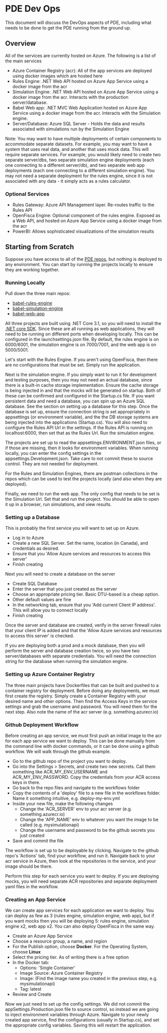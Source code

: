 # PDE Dev Ops
This document will discuss the DevOps aspects of PDE, including what needs to be done to get the PDE running from the ground up.

## Overview
All of the services are currently hosted on Azure. The following is a list of the main services
- Azure Container Registry (acr): All of the app services are deployed using docker images which are hosted here
- Rules Engine: .NET Web API hosted on Azure App Service using a docker image from the acr
- Simulation Engine: .NET Web API hosted on Azure App Service using a docker image from the acr. Interacts with the production server/database.
- Babel Web app: .NET MVC Web Application hosted on Azure App Service using a docker image from the acr. Interacts with the Simulation engine.
- Server/Database: Azure SQL Server - Holds the data and results associated with simulations run by the Simulation Engine

Note: You may want to have multiple deployments of certain components to accommodate separate datasets. For example, you may want to have a system that uses real data, and another that uses mock data. This will require separate services. For example, you would likely need to create two separate server/dbs, two separate simulation engine deployments (each one connecting to a different server/db), and two separate web app deployments (each one connecting to a different simulation engine). You may not need a separate deployment for the rules engine, since it is not associated with any data - it simply acts as a rules calculator.

### Optional Services
- Rules Gateway: Azure API Management layer. Re-routes traffic to the Rules API
- OpenFisca Engine: Optional component of the rules engine. Exposed as a Web API, and hosted on Azure App Service using a docker image from the acr
- PowerBI: Allows sophisticated visualizations of the simulation results

## Starting from Scratch
Suppose you have access to all of the [PDE repos](https://github.com/DTS-STN/babel-main/blob/main/components.md), but nothing is deployed to any environment. You can start by running the projects locally to ensure they are working together.

### Running Locally
Pull down the three main repos:
- [babel-rules-engine](https://github.com/DTS-STN/babel-rules-engine)
- [babel-simulation-engine](https://github.com/DTS-STN/babel-simulation-engine)
- [babel-web-app](https://github.com/DTS-STN/babel-web-app)

All three projects are built using .NET Core 3.1, so you will need to install the [.NET core SDK](https://dotnet.microsoft.com/download). Since these are all running as web applications, they will need to be running on different ports when developing locally. This can be configured in the launchsettings.json file. By default, the rules engine is on 6000/6001, the simulation engine is on 7000/7001, and the web app is on 5000/5001.

Let's start with the Rules Engine. If you aren't using OpenFisca, then there are no configurations that must be set. Simply run the application. 

Next is the simulation engine. If you simply want to run it for development and testing purposes, then you may not need an actual database, since there is a built-in cache storage implementation. Ensure the cache storage is being injected in and that the mocks will be generated on startup. Both of these can be confirmed and configured in the Startup.cs file. If you want persistent data and need a database, you can spin up an Azure SQL database. See the section on setting up a database for this step. Once the database is set up, ensure the connection string is set appropriately in appsettings (or environment variable), and the the DB storage systems are being injected into the applications (Startup.cs). You will also need to configure the Rules API Url in the settings. If the Rules API is running on localhost:6000, then set that as the Rules Url. Run the simulation engine.

The projects are set up to read the appsettings.ENVIRONMENT.json files, or if those are missing, then it looks for environment variables. When running locally, you can enter the config settings in the appsettings.Development.json. Take care to not commit these to source control. They are not needed for deployment. 

For the Rules and Simulation Engines, there are postman collections in the repos which can be used to test the projects locally (and also when they are deployed).

Finally, we need to run the web app. The only config that needs to be set is the Simulation Url. Set that and run the project. You should be able to open it up in a browser, run simulations, and view results.

### Setting up a Database
This is probably the first service you will want to set up on Azure. 
- Log in to Azure
- Create a new SQL Server. Set the name, location (in Canada), and credentials as desired.
- Ensure that you 'Allow Azure services and resources to access this server'
- Finish creating

Next you will need to create a database on the server
- Create SQL Database
- Enter the server that you just created as the server
- Choose an appropriate pricing tier. Basic DTU-based is a cheap option.
- Other default values are fine
- In the networking tab, ensure that you 'Add current Client IP address'. This will allow you to connect locally
- Finish creating

Once the server and database are created, verify in the server firewall rules that your client IP is added and that the 'Allow Azure services and resources to access this server' is checked.

If you are deploying both a prod and a mock database, then you will perform the server and database creation twice, so you have two server/databases with separate credentials. You will need the connection string for the database when running the simulation engine.

### Setting up Azure Container Registry
The three main projects have Dockerfiles that can be built and pushed to a container registry for deployment. Before doing any deployments, we must first create the registry.  Simply create a Container Registry with your desired name and other options. Then find the Access Keys in the service settings and grab the username and password. You will need them for the next step. Also note the name of the acr server (e.g. something.azurecr.io)

### Github Deployment Workflow

Before creating an app service, we must first push an initial image to the acr for each app service we want to deploy. This can be done manually from the command line with docker commands, or it can be done using a github workflow. We will walk through the github example. 
- Go to the github repo of the project you want to deploy. 
- Go into the Settings > Secrets, and create two new secrets. Call them something like ACR_MY_ENV_USERNAME and ACR_MY_ENV_PASSWORD. Copy the credentials from your ACR access keys in there.
- Go back to the repo files and navigate to the workflows folder
- Copy the contents of a 'deploy' file to a new file in the workflows folder. Name it something intuitive, e.g. deploy-my-env.yml
- Inside your new file, make the following changes
  - Change the 'ACR_SERVER' env to your acr server (e.g. something.azurecr.io)
  - Change the 'APP_NAME' env to whatever you want the image to be called (e.g. mysimulationapi)
  - Change the username and password to be the github secrets you just created
- Save and commit the file

The workflow is set up to be deployable by clicking. Navigate to the github repo's 'Actions' tab, find your workflow, and run it. Navigate back to your acr service in Azure, then look at the repositories in the service, and your image should be there. 

Perform this step for each service you want to deploy. If you are deploying mocks, you will need separate ACR repositories and separate deployment yaml files in the workflow.


### Creating an App Service
We can create app services for each application we want to deploy. You can deploy as few as 3 (rules engine, simulation engine, web app), but if you want mocks then you will be deploying 5: rules engine, simulation engine x2, web app x2. You can also deploy OpenFisca in the same way. 
- Create an Azure App Service
- Choose a resource group, a name, and region
- For the Publish option, choose **Docker**. For the Operating System, choose **Linux**
- Select the pricing tier. As of writing there is a free option
- In the Docker tab:  
  - Options: 'Single Container'
  - Image Source: Azure Container Registry
  - Image: (Find the image name you created in the previous step, e.g. mysimulationapi)
  - Tag: latest
- Review and Create

Now we just need to set up the config settings. We did not commit the appSettings.Production.json file to source control, so instead we are going to inject environment variables through Azure. Navigate to your newly created app service, find the configurations (usually in Startup.cs), and set the appropriate config variables. Saving this will restart the application.

